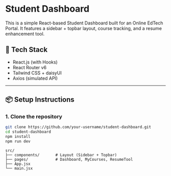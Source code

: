 # Student Dashboard

This is a simple React-based Student Dashboard built for an Online EdTech Portal. It features a sidebar + topbar layout, course tracking, and a resume enhancement tool.

## 🚀 Tech Stack

- React.js (with Hooks)
- React Router v6
- Tailwind CSS + daisyUI
- Axios (simulated API)

---

## 📦 Setup Instructions

### 1. Clone the repository

```bash
git clone https://github.com/your-username/student-dashboard.git
cd student-dashboard
npm install
npm run dev
```
```folder structure
src/
├── components/       # Layout (Sidebar + Topbar)
├── pages/            # Dashboard, MyCourses, ResumeTool
├── App.jsx
└── main.jsx
